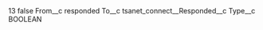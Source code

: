 <?xml version="1.0" encoding="UTF-8"?>
<CustomMetadata xmlns="http://soap.sforce.com/2006/04/metadata" xmlns:xsi="http://www.w3.org/2001/XMLSchema-instance" xmlns:xsd="http://www.w3.org/2001/XMLSchema">
    <label>13</label>
    <protected>false</protected>
    <values>
        <field>From__c</field>
        <value xsi:type="xsd:string">responded</value>
    </values>
    <values>
        <field>To__c</field>
        <value xsi:type="xsd:string">tsanet_connect__Responded__c</value>
    </values>
    <values>
        <field>Type__c</field>
        <value xsi:type="xsd:string">BOOLEAN</value>
    </values>
</CustomMetadata>
